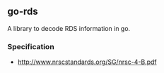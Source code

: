 ## go-rds

A library to decode RDS information in go.

### Specification

* http://www.nrscstandards.org/SG/nrsc-4-B.pdf